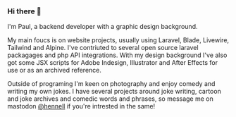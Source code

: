 ### Hi there 👋

I'm Paul, a backend developer with a graphic design background.

My main foucs is on website projects, usually using Laravel, Blade, Livewire, Tailwind and Alpine. I've contriuted to several open source laravel packagages and php API integrations. With my design background I've also got some JSX scripts for Adobe Indesign, Illustrator and After Effects for use or as an archived reference.

Outside of programing I'm keen on photography and enjoy comedy and writing my own jokes. I have several projects around joke writing, cartoon and joke archives and comedic words and phrases, so message me on mastodon [@hennell](https://phpc.social/@hennell) if you're intrested in the same!
